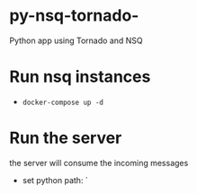 # py-nsq-tornado-
Python app using Tornado and NSQ


# Run nsq instances
- `docker-compose up -d`

# Run the server
the server will consume the incoming messages
- set python path: `